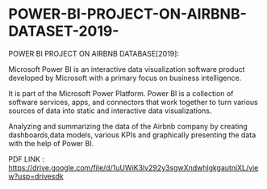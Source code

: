 # POWER-BI-PROJECT-ON-AIRBNB-DATASET-2019-
POWER BI PROJECT ON AIRBNB DATABASE[2019]:

Microsoft Power BI is an interactive data visualization software product developed by Microsoft with a primary focus on business intelligence.

It is part of the Microsoft Power Platform. Power BI is a collection of software services, apps, and connectors that work together to turn various sources of data into static and interactive data visualizations.

Analyzing and summarizing the data of the Airbnb company by creating dashboards,data models, various KPIs and graphically presenting the data with the help of Power BI.

PDF LINK : https://drive.google.com/file/d/1uUWiK3lv292y3sgwXndwhlgkgautniXL/view?usp=drivesdk 
